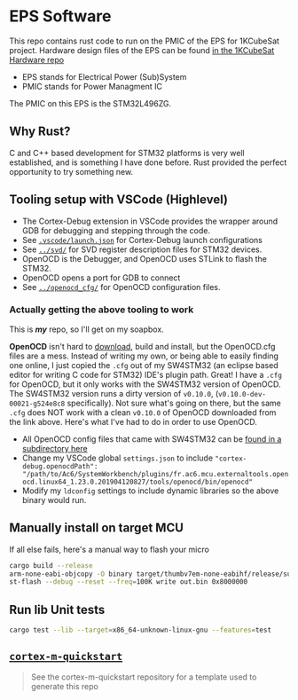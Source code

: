 # EPS Software

This repo contains rust code to run on the PMIC of the EPS for 1KCubeSat project. Hardware design files of the EPS can be found [in the 1KCubeSat Hardware repo](https://github.com/rgw3d/1KCubeSat_Hardware/tree/master/eps_board)

- EPS stands for Electrical Power (Sub)System
- PMIC stands for Power Managment IC

The PMIC on this EPS is the STM32L496ZG.

## Why Rust?

C and C++ based development for STM32 platforms is very well established, and is something I have done before. Rust provided the perfect opportunity to try something new.

## Tooling setup with VSCode (Highlevel)

- The Cortex-Debug extension in VSCode provides the wrapper around GDB for debugging and stepping through the code.
- See [`.vscode/launch.json`](.vscode/launch.json) for Cortex-Debug launch configurations
- See [`../svd/`](../svd/README.md) for SVD register description files for STM32 devices.
- OpenOCD is the Debugger, and OpenOCD uses STLink to flash the STM32.
- OpenOCD opens a port for GDB to connect
- See [`../openocd_cfg/`](../openocd_cfg/README.md) for OpenOCD configuration files.

### Actually getting the above tooling to work

This is ***my*** repo, so I'll get on my soapbox.

**OpenOCD** isn't hard to [download](https://sourceforge.net/projects/openocd/), build and install, but the OpenOCD.cfg files are a mess.
Instead of writing my own, or being able to easily finding one online, I just copied the `.cfg` out of my SW4STM32 (an eclipse based editor for writing C code for STM32) IDE's plugin path.
Great! I have a `.cfg` for OpenOCD, but it only works with the SW4STM32 version of OpenOCD.
The SW4STM32 version runs a dirty version of `v0.10.0`, (`v0.10.0-dev-00021-g524e8c8` specifically).
Not sure what's going on there, but the same `.cfg` does NOT work with a clean `v0.10.0` of OpenOCD downloaded from the link above.
Here's what I've had to do in order to use OpenOCD.

- All OpenOCD config files that came with SW4STM32 can be [found in a subdirectory here](openocd_cfg/README.md)
- Change my VSCode global `settings.json` to include `"cortex-debug.openocdPath": "/path/to/Ac6/SystemWorkbench/plugins/fr.ac6.mcu.externaltools.openocd.linux64_1.23.0.201904120827/tools/openocd/bin/openocd"`
- Modify my `ldconfig` settings to include dynamic libraries so the above binary would run.

## Manually install on target MCU

If all else fails, here's a manual way to flash your micro

```bash
cargo build --release
arm-none-eabi-objcopy -O binary target/thumbv7em-none-eabihf/release/sun_sensor_test out.bin
st-flash --debug --reset --freq=100K write out.bin 0x8000000
```

## Run lib Unit tests

```bash
cargo test --lib --target=x86_64-unknown-linux-gnu --features=test
```

## [`cortex-m-quickstart`](https://github.com/rust-embedded/cortex-m-quickstart)

> See the cortex-m-quickstart repository for a template used to generate this repo

